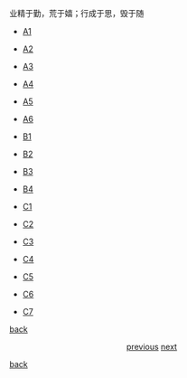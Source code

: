 业精于勤，荒于嬉；行成于思，毁于随

- [A1](./A1.html)

- [A2](./A2.html)

- [A3](./A3.html)

- [A4](./A4.html)

- [A5](./A5.html)

- [A6](./A6.html)

- [B1](./B1.html)

- [B2](./B2.html)

- [B3](./B3.html)

- [B4](./B4.html)

- [C1](./C1.html)

- [C2](./C2.html)

- [C3](./3.html)

- [C4](./C4.html)

- [C5](./C5.html)

- [C6](./C6.html)

- [C7](./C7.html)

<p style="text-align:left"><a href="./my-page.html">back</a></p>

<p style="text-align:center"><a href="./my-page.html">previous</a>       <a href="./my-page.html">next</a></p>

[back](./my-page.html)



